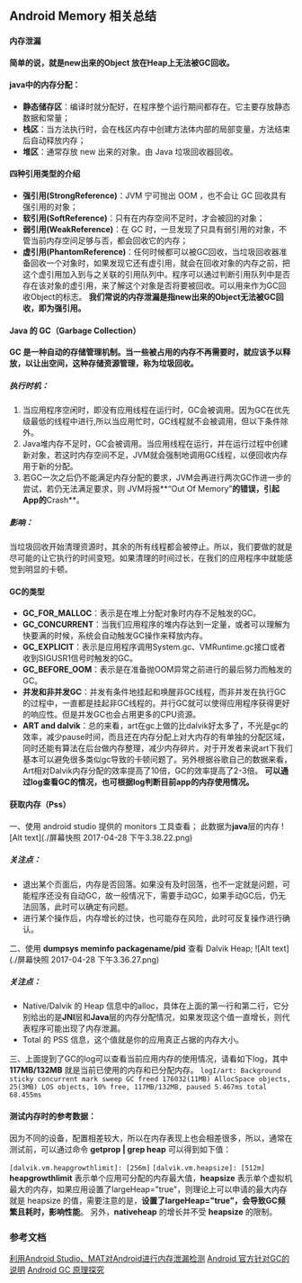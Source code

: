 ## Android Memory 相关总结

#### 内存泄漏
**简单的说，就是new出来的Object 放在Heap上无法被GC回收。**

#### java中的内存分配：
- **静态储存区**：编译时就分配好，在程序整个运行期间都存在。它主要存放静态数据和常量；
- **栈区**：当方法执行时，会在栈区内存中创建方法体内部的局部变量，方法结束后自动释放内存；
- **堆区**：通常存放 new 出来的对象。由 Java 垃圾回收器回收。


#### 四种引用类型的介绍
- **强引用(StrongReference)**：JVM 宁可抛出 OOM ，也不会让 GC 回收具有强引用的对象；
- **软引用(SoftReference)**：只有在内存空间不足时，才会被回的对象；
- **弱引用(WeakReference)**：在 GC 时，一旦发现了只具有弱引用的对象，不管当前内存空间足够与否，都会回收它的内存；
- **虚引用(PhantomReference)**：任何时候都可以被GC回收，当垃圾回收器准备回收一个对象时，如果发现它还有虚引用，就会在回收对象的内存之前，把这个虚引用加入到与之关联的引用队列中。程序可以通过判断引用队列中是否存在该对象的虚引用，来了解这个对象是否将要被回收。可以用来作为GC回收Object的标志。
**我们常说的内存泄漏是指new出来的Object无法被GC回收，即为强引用。**

#### Java 的 GC（Garbage Collection）
**GC 是一种自动的存储管理机制。当一些被占用的内存不再需要时，就应该予以释放，以让出空间，这种存储资源管理，称为垃圾回收。**

##### 执行时机：
1. 当应用程序空闲时，即没有应用线程在运行时，GC会被调用。因为GC在优先级最低的线程中进行,所以当应用忙时，GC线程就不会被调用，但以下条件除外。
2.  Java堆内存不足时，GC会被调用。当应用线程在运行，并在运行过程中创建新对象，若这时内存空间不足，JVM就会强制地调用GC线程，以便回收内存用于新的分配。
3.  若GC一次之后仍不能满足内存分配的要求，JVM会再进行两次GC作进一步的尝试，若仍无法满足要求，则 JVM将报**“Out Of Memory”**的错误，引起App的**Crash**。


##### 影响：
当垃圾回收开始清理资源时，其余的所有线程都会被停止。所以，我们要做的就是尽可能的让它执行的时间变短。如果清理的时间过长，在我们的应用程序中就能感觉到明显的卡顿。

#### GC的类型
- **GC_FOR_MALLOC**：表示是在堆上分配对象时内存不足触发的GC。
- **GC_CONCURRENT**：当我们应用程序的堆内存达到一定量，或者可以理解为快要满的时候，系统会自动触发GC操作来释放内存。
- **GC_EXPLICIT**：表示是应用程序调用System.gc、VMRuntime.gc接口或者收到SIGUSR1信号时触发的GC。
- **GC_BEFORE_OOM**：表示是在准备抛OOM异常之前进行的最后努力而触发的GC。
- **并发和非并发GC**：并发有条件地挂起和唤醒非GC线程，而非并发在执行GC的过程中，一直都是挂起非GC线程的。并行GC就可以使得应用程序获得更好的响应性。但是并发GC也会占用更多的CPU资源。
- **ART and dalvik**：总的来看，art在gc上做的比dalvik好太多了，不光是gc的效率，减少pause时间，而且还在内存分配上对大内存的有单独的分配区域，同时还能有算法在后台做内存整理，减少内存碎片。对于开发者来说art下我们基本可以避免很多类似gc导致的卡顿问题了。另外根据谷歌自己的数据来看，Art相对Dalvik内存分配的效率提高了10倍，GC的效率提高了2-3倍。
**可以通过log查看GC的情况，也可根据log判断目前app的内存使用情况。**

#### 获取内存（Pss）
一、使用 android studio 提供的 monitors 工具查看；
此数据为**java**层的内存
![Alt text](./屏幕快照 2017-04-28 下午3.38.22.png)

##### 关注点：
- 退出某个页面后，内存是否回落。如果没有及时回落，也不一定就是问题，可能程序还没有自动GC，故一般情况下，需要手动GC，如果手动GC后，仍无法回落，此时可以确定有问题。
- 进行某个操作后，内存增长的过快，也可能存在风险，此时可反复操作进行确认。

二、使用 **dumpsys meminfo packagename/pid** 查看 Dalvik Heap;
![Alt text](./屏幕快照 2017-04-28 下午3.36.27.png)

##### 关注点：
- Native/Dalvik 的 Heap 信息中的alloc，具体在上面的第一行和第二行，它分别给出的是**JNI**层和**Java**层的内存分配情况，如果发现这个值一直增长，则代表程序可能出现了内存泄漏。
- Total 的 PSS 信息，这个值就是你的应用真正占据的内存大小。

三、上面提到了GC的log可以查看当前应用内存的使用情况，请看如下log，其中 **117MB/132MB** 就是当前已使用的内存和已分配内存。
`logI/art: Background sticky concurrent mark sweep GC freed 176032(11MB) AllocSpace objects, 25(3MB) LOS objects, 10% free, 117MB/132MB, paused 5.467ms total 68.455ms`
	 
#### 测试内存时的参考数据：
因为不同的设备，配置相差较大，所以在内存表现上也会相差很多，所以，通常在测试前，可以通过命令 **getprop | grep heap** 可以得到如下值：

```[dalvik.vm.heapgrowthlimit]: [256m]```
```[dalvik.vm.heapsize]: [512m]```
**heapgrowthlimit** 表示单个应用可分配的内存最大值，**heapsize** 表示单个虚拟机最大的内存，如果应用设置了largeHeap="true"，则理论上可以申请的最大内存就是 heapsize 的值，需要注意的是，**设置了largeHeap="true"，会导致GC频繁且耗时，影响性能**。
另外，**nativeheap** 的增长并不受 **heapsize** 的限制。

### 参考文档
[利用Android Studio、MAT对Android进行内存泄漏检测](https://joyrun.github.io/2016/08/08/AndroidMemoryLeak)
[Android 官方针对GC的说明](https://developer.android.com/studio/profile/investigate-ram.html?hl=zh-cn)
[Android GC 原理探究](https://mp.weixin.qq.com/s/CUU3Ml394H_fkabhNNX32Q)



